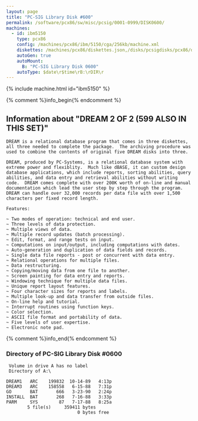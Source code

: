 ```yaml
---
layout: page
title: "PC-SIG Library Disk #600"
permalink: /software/pcx86/sw/misc/pcsig/0001-0999/DISK0600/
machines:
  - id: ibm5150
    type: pcx86
    config: /machines/pcx86/ibm/5150/cga/256kb/machine.xml
    diskettes: /machines/pcx86/diskettes.json,/disks/pcsigdisks/pcx86/diskettes.json
    autoGen: true
    autoMount:
      B: "PC-SIG Library Disk 0600"
    autoType: $date\r$time\rB:\rDIR\r
---
```


{% include machine.html id="ibm5150" %}

{% comment %}info_begin{% endcomment %}

## Information about "DREAM 2 OF 2 (599 ALSO IN THIS SET)"

    DREAM is a relational database program that comes in three diskettes,
    all three needed to complete the package.  The archiving procedure was
    used to combine the contents of original five DREAM disks into three.
    
    DREAM, produced by PC-Systems, is a relational database system with
    extreme power and flexiblity.  Much like dBASE, it can custom design
    database applications, which include reports, sorting abilities, query
    abilities, and data entry and retrieval abilities without writing
    code.  DREAM comes complete with over 200K worth of on-line and manual
    documentation which lead the user step by step through the program.
    DREAM can handle over 32,000 records per data file with over 1,500
    characters per fixed record length.
    
    Features:
    
    ~ Two modes of operation: technical and end user.
    ~ Three levels of data protection.
    ~ Multiple views of data.
    ~ Multiple record updates (batch processing).
    ~ Edit, format, and range tests on input.
    ~ Computations on input/output, including computations with dates.
    ~ Auto-generation and duplication of data fields and records.
    ~ Single data file reports - post or concurrent with data entry.
    ~ Relational operations for multiple files.
    ~ Data restructuring.
    ~ Copying/moving data from one file to another.
    ~ Screen painting for data entry and reports.
    ~ Windowing technique for multiple data files.
    ~ Unique report layout features.
    ~ Four character sizes for reports and labels.
    ~ Multiple look-up and data transfer from outside files.
    ~ On-line help and tutorial.
    ~ Interrupt routines using function keys.
    ~ Color selection.
    ~ ASCII file format and portability of data.
    ~ Five levels of user expertise.
    ~ Electronic note pad.
{% comment %}info_end{% endcomment %}


### Directory of PC-SIG Library Disk #0600

     Volume in drive A has no label
     Directory of A:\

    DREAM1   ARC    199832  10-14-89   4:13p
    DREAM3   ARC    158558   6-15-88   7:31p
    GO       BAT       666   3-23-90   2:24p
    INSTALL  BAT       268   7-16-88   3:33p
    PARM     SYS        87   7-17-88   8:25a
            5 file(s)     359411 bytes
                               0 bytes free
